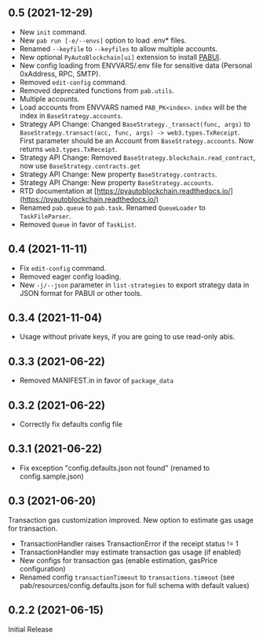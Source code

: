## 0.5 (2021-12-29)

* New `init` command.
* New `pab run [-e/--envs]` option to load .env* files.
* Renamed `--keyfile` to `--keyfiles` to allow multiple accounts.
* New optional `PyAutoBlockchain[ui]` extension to install [PABUI](https://github.com/manuelpepe/PABUI).
* New config loading from ENVVARS/.env file for sensitive data (Personal 0xAddress, RPC, SMTP). 
* Removed `edit-config` command.
* Removed deprecated functions from `pab.utils`.
* Multiple accounts.
* Load accounts from ENVVARS named `PAB_PK<index>`. `index` will be the index in `BaseStrategy.accounts`.
* Strategy API Change: Changed `BaseStrategy._transact(func, args)` to `BaseStrategy.transact(acc, func, args) -> web3.types.TxReceipt`. First parameter should be an Account from `BaseStrategy.accounts`. Now returns `web3.types.TxReceipt`.
* Strategy API Change: Removed `BaseStrategy.blockchain.read_contract`, now use `BaseStrategy.contracts.get`
* Strategy API Change: New property `BaseStrategy.contracts`. 
* Strategy API Change: New property `BaseStrategy.accounts`. 
* RTD documentation at [https://pyautoblockchain.readthedocs.io/](https://pyautoblockchain.readthedocs.io/)
* Renamed `pab.queue` to `pab.task`. Renamed `QueueLoader` to `TaskFileParser`. 
* Removed `Queue` in favor of `TaskList`.

## 0.4 (2021-11-11)

* Fix `edit-config` command.
* Removed eager config loading.
* New `-j/--json` parameter in `list-strategies` to export strategy data in JSON format for PABUI or other tools. 

## 0.3.4 (2021-11-04)

* Usage without private keys, if you are going to use read-only abis.

## 0.3.3 (2021-06-22)

* Removed MANIFEST.in in favor of `package_data`

## 0.3.2 (2021-06-22)

* Correctly fix defaults config file

## 0.3.1 (2021-06-22)

* Fix exception "config.defaults.json not found" (renamed to config.sample.json)

## 0.3 (2021-06-20)

Transaction gas customization improved. New option to estimate gas usage for transaction.

* TransactionHandler raises TransactionError if the receipt status != 1
* TransactionHandler may estimate transaction gas usage (if enabled)
* New configs for transaction gas (enable estimation, gasPrice configuration)
* Renamed config `transactionTimeout` to `transactions.timeout` (see pab/resources/config.defaults.json for full schema with default values)

## 0.2.2 (2021-06-15)

Initial Release
